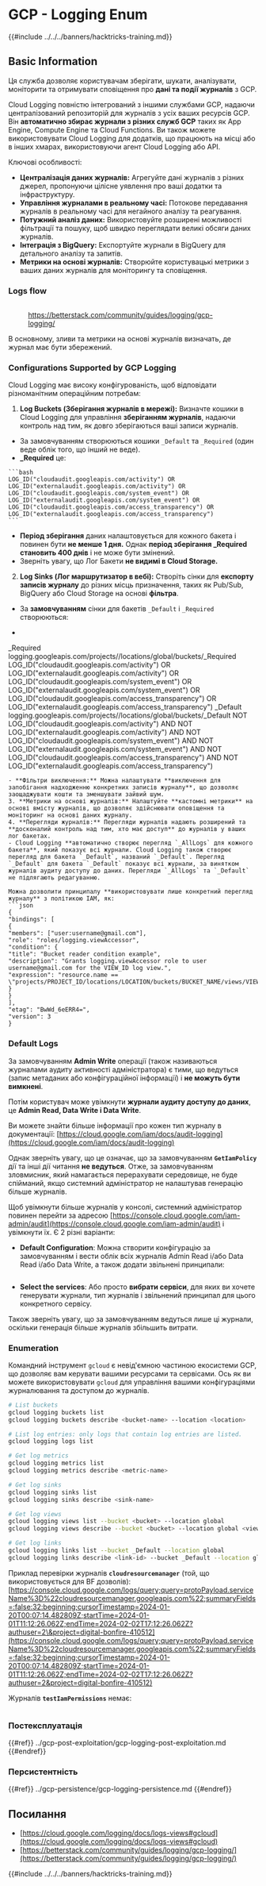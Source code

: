 # GCP - Logging Enum

{{#include ../../../banners/hacktricks-training.md}}

## Basic Information

Ця служба дозволяє користувачам зберігати, шукати, аналізувати, моніторити та отримувати сповіщення про **дані та події журналів** з GCP.

Cloud Logging повністю інтегрований з іншими службами GCP, надаючи централізований репозиторій для журналів з усіх ваших ресурсів GCP. Він **автоматично збирає журнали з різних служб GCP** таких як App Engine, Compute Engine та Cloud Functions. Ви також можете використовувати Cloud Logging для додатків, що працюють на місці або в інших хмарах, використовуючи агент Cloud Logging або API.

Ключові особливості:

- **Централізація даних журналів:** Агрегуйте дані журналів з різних джерел, пропонуючи цілісне уявлення про ваші додатки та інфраструктуру.
- **Управління журналами в реальному часі:** Потокове передавання журналів в реальному часі для негайного аналізу та реагування.
- **Потужний аналіз даних:** Використовуйте розширені можливості фільтрації та пошуку, щоб швидко переглядати великі обсяги даних журналів.
- **Інтеграція з BigQuery:** Експортуйте журнали в BigQuery для детального аналізу та запитів.
- **Метрики на основі журналів:** Створюйте користувацькі метрики з ваших даних журналів для моніторингу та сповіщення.

### Logs flow

<figure><img src="../../../images/image (3) (1) (1).png" alt=""><figcaption><p><a href="https://betterstack.com/community/guides/logging/gcp-logging/">https://betterstack.com/community/guides/logging/gcp-logging/</a></p></figcaption></figure>

В основному, зливи та метрики на основі журналів визначать, де журнал має бути збережений.

### Configurations Supported by GCP Logging

Cloud Logging має високу конфігурованість, щоб відповідати різноманітним операційним потребам:

1. **Log Buckets (Зберігання журналів в мережі):** Визначте кошики в Cloud Logging для управління **зберіганням журналів**, надаючи контроль над тим, як довго зберігаються ваші записи журналів.
- За замовчуванням створюються кошики `_Default` та `_Required` (один веде облік того, що інший не веде).
- **\_Required** це:
````
```bash
LOG_ID("cloudaudit.googleapis.com/activity") OR LOG_ID("externalaudit.googleapis.com/activity") OR LOG_ID("cloudaudit.googleapis.com/system_event") OR LOG_ID("externalaudit.googleapis.com/system_event") OR LOG_ID("cloudaudit.googleapis.com/access_transparency") OR LOG_ID("externalaudit.googleapis.com/access_transparency")
```

````
- **Період зберігання** даних налаштовується для кожного бакета і повинен бути **не менше 1 дня.** Однак **період зберігання \_Required становить 400 днів** і не може бути змінений.
- Зверніть увагу, що Лог Бакети **не видимі в Cloud Storage.**

2. **Log Sinks (Лог маршрутизатор в вебі):** Створіть сінки для **експорту записів журналу** до різних місць призначення, таких як Pub/Sub, BigQuery або Cloud Storage на основі **фільтра**.
- За **замовчуванням** сінки для бакетів `_Default` і `_Required` створюються:
- ```bash
_Required  logging.googleapis.com/projects/<proj-name>/locations/global/buckets/_Required  LOG_ID("cloudaudit.googleapis.com/activity") OR LOG_ID("externalaudit.googleapis.com/activity") OR LOG_ID("cloudaudit.googleapis.com/system_event") OR LOG_ID("externalaudit.googleapis.com/system_event") OR LOG_ID("cloudaudit.googleapis.com/access_transparency") OR LOG_ID("externalaudit.googleapis.com/access_transparency")
_Default   logging.googleapis.com/projects/<proj-name>/locations/global/buckets/_Default   NOT LOG_ID("cloudaudit.googleapis.com/activity") AND NOT LOG_ID("externalaudit.googleapis.com/activity") AND NOT LOG_ID("cloudaudit.googleapis.com/system_event") AND NOT LOG_ID("externalaudit.googleapis.com/system_event") AND NOT LOG_ID("cloudaudit.googleapis.com/access_transparency") AND NOT LOG_ID("externalaudit.googleapis.com/access_transparency")
```
- **Фільтри виключення:** Можна налаштувати **виключення для запобігання надходженню конкретних записів журналу**, що дозволяє заощаджувати кошти та зменшувати зайвий шум.
3. **Метрики на основі журналів:** Налаштуйте **кастомні метрики** на основі вмісту журналів, що дозволяє здійснювати оповіщення та моніторинг на основі даних журналу.
4. **Перегляди журналів:** Перегляди журналів надають розширений та **досконалий контроль над тим, хто має доступ** до журналів у ваших лог бакетах.
- Cloud Logging **автоматично створює перегляд `_AllLogs` для кожного бакета**, який показує всі журнали. Cloud Logging також створює перегляд для бакета `_Default`, названий `_Default`. Перегляд `_Default` для бакета `_Default` показує всі журнали, за винятком журналів аудиту доступу до даних. Перегляди `_AllLogs` та `_Default` не підлягають редагуванню.

Можна дозволити принципалу **використовувати лише конкретний перегляд журналу** з політикою IAM, як:
```json
{
"bindings": [
{
"members": ["user:username@gmail.com"],
"role": "roles/logging.viewAccessor",
"condition": {
"title": "Bucket reader condition example",
"description": "Grants logging.viewAccessor role to user username@gmail.com for the VIEW_ID log view.",
"expression": "resource.name == \"projects/PROJECT_ID/locations/LOCATION/buckets/BUCKET_NAME/views/VIEW_ID\""
}
}
],
"etag": "BwWd_6eERR4=",
"version": 3
}
```
### Default Logs

За замовчуванням **Admin Write** операції (також називаються журналами аудиту активності адміністратора) є тими, що ведуться (запис метаданих або конфігураційної інформації) і **не можуть бути вимкнені**.

Потім користувач може увімкнути **журнали аудиту доступу до даних**, це **Admin Read, Data Write і Data Write**.

Ви можете знайти більше інформації про кожен тип журналу в документації: [https://cloud.google.com/iam/docs/audit-logging](https://cloud.google.com/iam/docs/audit-logging)

Однак зверніть увагу, що це означає, що за замовчуванням **`GetIamPolicy`** дії та інші дії читання **не ведуться**. Отже, за замовчуванням зловмисник, який намагається перерахувати середовище, не буде спійманий, якщо системний адміністратор не налаштував генерацію більше журналів.

Щоб увімкнути більше журналів у консолі, системний адміністратор повинен перейти за адресою [https://console.cloud.google.com/iam-admin/audit](https://console.cloud.google.com/iam-admin/audit) і увімкнути їх. Є 2 різні варіанти:

- **Default Configuration**: Можна створити конфігурацію за замовчуванням і вести облік всіх журналів Admin Read і/або Data Read і/або Data Write, а також додати звільнені принципали:

<figure><img src="../../../images/image (338).png" alt=""><figcaption></figcaption></figure>

- **Select the services**: Або просто **вибрати сервіси**, для яких ви хочете генерувати журнали, тип журналів і звільнений принципал для цього конкретного сервісу.

Також зверніть увагу, що за замовчуванням ведуться лише ці журнали, оскільки генерація більше журналів збільшить витрати.

### Enumeration

Командний інструмент `gcloud` є невід'ємною частиною екосистеми GCP, що дозволяє вам керувати вашими ресурсами та сервісами. Ось як ви можете використовувати `gcloud` для управління вашими конфігураціями журналювання та доступом до журналів.
```bash
# List buckets
gcloud logging buckets list
gcloud logging buckets describe <bucket-name> --location <location>

# List log entries: only logs that contain log entries are listed.
gcloud logging logs list

# Get log metrics
gcloud logging metrics list
gcloud logging metrics describe <metric-name>

# Get log sinks
gcloud logging sinks list
gcloud logging sinks describe <sink-name>

# Get log views
gcloud logging views list --bucket <bucket> --location global
gcloud logging views describe --bucket <bucket> --location global <view-id> # view-id is usually the same as the bucket name

# Get log links
gcloud logging links list --bucket _Default --location global
gcloud logging links describe <link-id> --bucket _Default --location global
```
Приклад перевірки журналів **`cloudresourcemanager`** (той, що використовується для BF дозволів): [https://console.cloud.google.com/logs/query;query=protoPayload.serviceName%3D%22cloudresourcemanager.googleapis.com%22;summaryFields=:false:32:beginning;cursorTimestamp=2024-01-20T00:07:14.482809Z;startTime=2024-01-01T11:12:26.062Z;endTime=2024-02-02T17:12:26.062Z?authuser=2\&project=digital-bonfire-410512](https://console.cloud.google.com/logs/query;query=protoPayload.serviceName%3D%22cloudresourcemanager.googleapis.com%22;summaryFields=:false:32:beginning;cursorTimestamp=2024-01-20T00:07:14.482809Z;startTime=2024-01-01T11:12:26.062Z;endTime=2024-02-02T17:12:26.062Z?authuser=2&project=digital-bonfire-410512)

Журналів **`testIamPermissions`** немає:

<figure><img src="../../../images/image (2) (1) (1) (1).png" alt=""><figcaption></figcaption></figure>

### Постексплуатація

{{#ref}}
../gcp-post-exploitation/gcp-logging-post-exploitation.md
{{#endref}}

### Персистентність

{{#ref}}
../gcp-persistence/gcp-logging-persistence.md
{{#endref}}

## Посилання

- [https://cloud.google.com/logging/docs/logs-views#gcloud](https://cloud.google.com/logging/docs/logs-views#gcloud)
- [https://betterstack.com/community/guides/logging/gcp-logging/](https://betterstack.com/community/guides/logging/gcp-logging/)

{{#include ../../../banners/hacktricks-training.md}}
